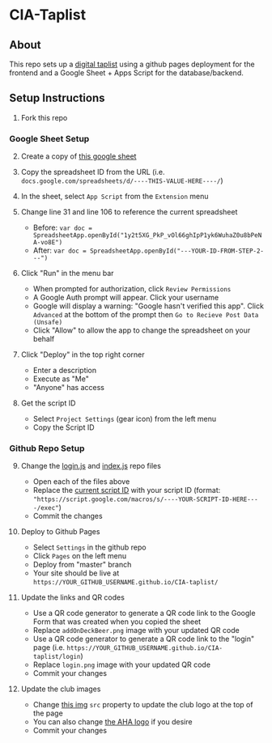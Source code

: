 # CIA-Taplist

## About

This repo sets up a [digital taplist](https://prphntm63.github.io/CIA-taplist/) using a github pages deployment for the frontend and a Google Sheet + Apps Script for the database/backend.

## Setup Instructions

1. Fork this repo

### Google Sheet Setup

2. Create a copy of [this google sheet](https://docs.google.com/spreadsheets/d/1y2t5XG_PkP_vOl66ghIpP1yk6WuhaZ0u8bPeNA-vo8E)

3. Copy the spreadsheet ID from the URL (i.e. `docs.google.com/spreadsheets/d/----THIS-VALUE-HERE----/`)

4. In the sheet, select `App Script` from the `Extension` menu

5. Change line 31 and line 106 to reference the current spreadsheet
    - Before:  `var doc = SpreadsheetApp.openById("1y2t5XG_PkP_vOl66ghIpP1yk6WuhaZ0u8bPeNA-vo8E")`
    - After: `var doc = SpreadsheetApp.openById("---YOUR-ID-FROM-STEP-2---")`

6. Click "Run" in the menu bar
    - When prompted for authorization, click `Review Permissions`
    - A Google Auth prompt will appear. Click your username
    - Google will display a warning: "Google hasn't verified this app". Click `Advanced` at the bottom of the prompt then `Go to Recieve Post Data (Unsafe)`
    - Click "Allow" to allow the app to change the spreadsheet on your behalf

7. Click "Deploy" in the top right corner
    - Enter a description
    - Execute as "Me"
    - "Anyone" has access

8. Get the script ID
    - Select `Project Settings` (gear icon) from the left menu
    - Copy the Script ID
  
### Github Repo Setup

9. Change the [login.js](./login.js) and [index.js](./index.js) repo files
    - Open each of the files above
    - Replace the [current script ID](https://github.com/prphntm63/CIA-taplist/blob/2425d2dfd8b0cfabb73147f6c25d0d810064e3c6/index.js#L3) with your script ID (format: `"https://script.google.com/macros/s/----YOUR-SCRIPT-ID-HERE----/exec"`)
    - Commit the changes

10. Deploy to Github Pages
    - Select `Settings` in the github repo
    - Click `Pages` on the left menu
    - Deploy from "master" branch
    - Your site should be live at `https://YOUR_GITHUB_USERNAME.github.io/CIA-taplist/`

11. Update the links and QR codes
    - Use a QR code generator to generate a QR code link to the Google Form that was created when you copied the sheet
    - Replace `addOnDeckBeer.png` image with your updated QR code
    - Use a QR code generator to generate a QR code link to the "login" page (i.e. `https://YOUR_GITHUB_USERNAME.github.io/CIA-taplist/login`)
    - Replace `login.png` image with your updated QR code
    - Commit your changes

12. Update the club images
    - Change [this img](https://github.com/prphntm63/CIA-taplist/blob/2425d2dfd8b0cfabb73147f6c25d0d810064e3c6/index.html#L17) `src` property to update the club logo at the top of the page
    - You can also change [the AHA logo](https://github.com/prphntm63/CIA-taplist/blob/2425d2dfd8b0cfabb73147f6c25d0d810064e3c6/index.html#LL22C23-L22C23) if you desire
    - Commit your changes

